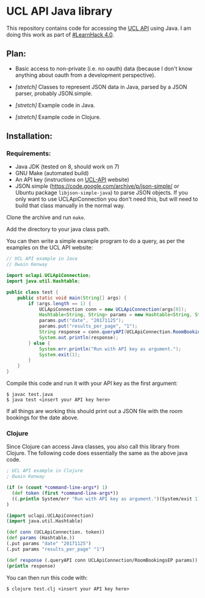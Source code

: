 UCL API Java library
====================

This repository contains code for accessing the [UCL API](https://uclapi.com/) using Java.  I am doing this work as part of [#LearnHack 4.0](https://sites.google.com/site/ucllearnhack/learnhack).

Plan:
----

* Basic access to non-private (i.e. no oauth) data (because I don't know anything about oauth from a development perspective).

* *[stretch]* Classes to represent JSON data in Java, parsed by a JSON parser, probably JSON.simple.

* *[stretch]* Example code in Java.

* *[stretch]* Example code in Clojure.

Installation:
------------

### Requirements:

* Java JDK (tested on 8, should work on 7)
* GNU Make (automated build)
* An API key (instructions on [UCL-API](https://uclapi.com/) website)
* JSON.simple (https://code.google.com/archive/p/json-simple/ or Ubuntu package `libjson-simple-java`) to parse JSON objects.  If you only want to use UCLApiConnection you don't need this, but will need to build that class manually in the normal way.

Clone the archive and run `make`.

Add the directory to your java class path.

You can then write a simple example program to do a query, as per the examples on the UCL API website:

```java
// UCL API example in Java
// Owain Kenway

import uclapi.UCLApiConnection;
import java.util.Hashtable;

public class test {
    public static void main(String[] args) {
        if (args.length == 1) {
            UCLApiConnection conn = new UCLApiConnection(args[0]);
            Hashtable<String, String> params = new Hashtable<String, String>();
            params.put("date", "20171125");
            params.put("results_per_page", "1");
            String response = conn.queryAPI(UCLApiConnection.RoomBookingsEP, params);
            System.out.println(response);
        } else {
            System.err.println("Run with API key as argument.");
            System.exit(1);
        }
    }
}
```

Compile this code and run it with your API key as the first argument:

```none
$ javac test.java
$ java test <insert your API key here>
```

If all things are working this should print out a JSON file with the room  bookings for the date above.

### Clojure

Since Clojure can access Java classes, you also call this library from Clojure.  The following code does essentially the same as the above java code.

```clojure
; UCL API example in Clojure
; Owain Kenway

(if (= (count *command-line-args*) 1)
  (def token (first *command-line-args*))
  ((.println System/err "Run with API key as argument.")(System/exit 1))
)

(import uclapi.UCLApiConnection)
(import java.util.Hashtable)

(def conn (UCLApiConnection. token))
(def params (Hashtable.))
(.put params "date" "20171125")
(.put params "results_per_page" "1")

(def response (.queryAPI conn UCLApiConnection/RoomBookingsEP params))
(println response)
```

You can then run this code with:

```none
$ clojure test.clj <insert your API key here>
```
